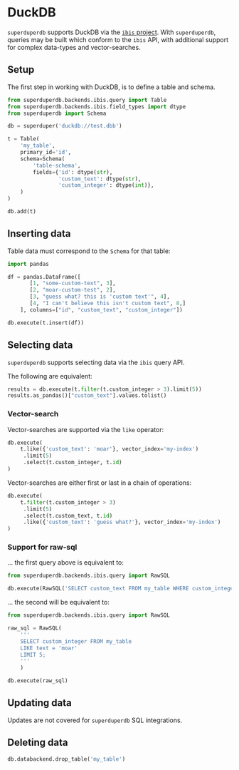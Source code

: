 # DuckDB

`superduperdb` supports DuckDB via the [`ibis` project](https://ibis-project.org/).
With `superduperdb`, queries may be built which conform to the `ibis` API, with additional 
support for complex data-types and vector-searches.

## Setup

The first step in working with DuckDB, is to define a table and schema.

```python
from superduperdb.backends.ibis.query import Table
from superduperdb.backends.ibis.field_types import dtype
from superduperdb import Schema

db = superduper('duckdb://test.dbb')

t = Table(
    'my_table',
    primary_id='id',
    schema=Schema(
        'table-schema',
        fields={'id': dtype(str),
                'custom_text': dtype(str),
                'custom_integer': dtype(int)},
    )
)

db.add(t)
```

## Inserting data

Table data must correspond to the `Schema` for that table:

```python
import pandas

df = pandas.DataFrame([
       [1, "some-custom-text", 3],
       [2, "moar-custom-test", 2],
       [3, "guess what? this is 'custom text'", 4],
       [4, "I can't believe this isn't custom text", 8,]
    ], columns=["id", "custom_text", "custom_integer"])

db.execute(t.insert(df))
```

## Selecting data

`superduperdb` supports selecting data via the `ibis` query API.

The following are equivalent:

```python
results = db.execute(t.filter(t.custom_integer > 3).limit(5))
results.as_pandas()["custom_text"].values.tolist()
```

### Vector-search

Vector-searches are supported via the `like` operator:

```python
db.execute(
    t.like({'custom_text': 'moar'}, vector_index='my-index')
     .limit(5)
     .select(t.custom_integer, t.id)
)
```

Vector-searches are either first or last in a chain of operations:

```python
db.execute(
    t.filter(t.custom_integer > 3)
     .limit(5)
     .select(t.custom_text, t.id)
     .like({'custom_text': 'guess what?'}, vector_index='my-index')
)
```

### Support for raw-sql

... the first query above is equivalent to:

```python
from superduperdb.backends.ibis.query import RawSQL

db.execute(RawSQL('SELECT custom_text FROM my_table WHERE custom_integer > 3 LIMIT 5;'))
```

... the second will be equivalent to:

```python
from superduperdb.backends.ibis.query import RawSQL

raw_sql = RawSQL(
    '''
    SELECT custom_integer FROM my_table 
    LIKE text = 'moar'
    LIMIT 5;
    '''
    )

db.execute(raw_sql)
```

## Updating data

Updates are not covered for `superduperdb` SQL integrations.

## Deleting data

```python
db.databackend.drop_table('my_table')
```